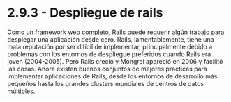 # 2.9.3 - Despliegue de rails

Como un framework web completo, Rails puede requerir algún trabajo para desplegar una aplicación desde cero. Rails, lamentablemente, tiene una mala reputación por ser difícil de implementar, principalmente debido a problemas con los entornos de despliegue preferidos cuando Rails era joven \(2004-2005\). Pero Rails creció y Mongrel apareció en 2006 y facilitó las cosas. Ahora existen buenos conjuntos de mejores prácticas para implementar aplicaciones de Rails, desde los entornos de desarrollo más pequeños hasta los grandes clusters mundiales de centros de datos múltiples.

